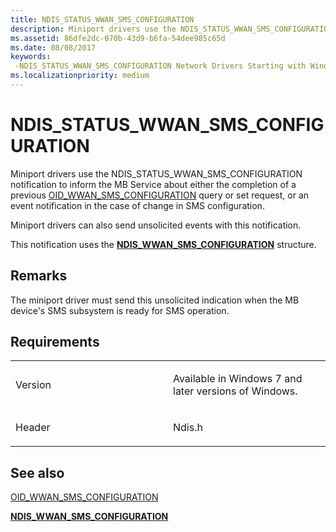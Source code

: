 ```yaml
---
title: NDIS_STATUS_WWAN_SMS_CONFIGURATION
description: Miniport drivers use the NDIS_STATUS_WWAN_SMS_CONFIGURATION notification to inform the MB Service about either the completion of a previous OID_WWAN_SMS_CONFIGURATION \ 160;query or set request, or an event notification in the case of change in SMS configuration. Miniport drivers can also send unsolicited events with this notification.This notification uses the NDIS_WWAN_SMS_CONFIGURATION structure.
ms.assetid: 86dfe2dc-070b-43d9-b6fa-54dee985c65d
ms.date: 08/08/2017
keywords: 
 -NDIS_STATUS_WWAN_SMS_CONFIGURATION Network Drivers Starting with Windows Vista
ms.localizationpriority: medium
---
```


# NDIS\_STATUS\_WWAN\_SMS\_CONFIGURATION


Miniport drivers use the NDIS\_STATUS\_WWAN\_SMS\_CONFIGURATION notification to inform the MB Service about either the completion of a previous [OID\_WWAN\_SMS\_CONFIGURATION](oid-wwan-sms-configuration.md) query or set request, or an event notification in the case of change in SMS configuration.

Miniport drivers can also send unsolicited events with this notification.

This notification uses the [**NDIS\_WWAN\_SMS\_CONFIGURATION**](https://docs.microsoft.com/windows-hardware/drivers/ddi/ndiswwan/ns-ndiswwan-_ndis_wwan_sms_configuration) structure.

Remarks
-------

The miniport driver must send this unsolicited indication when the MB device's SMS subsystem is ready for SMS operation.

Requirements
------------

<table>
<colgroup>
<col width="50%" />
<col width="50%" />
</colgroup>
<tbody>
<tr class="odd">
<td><p>Version</p></td>
<td><p>Available in Windows 7 and later versions of Windows.</p></td>
</tr>
<tr class="even">
<td><p>Header</p></td>
<td>Ndis.h</td>
</tr>
</tbody>
</table>

## See also


[OID\_WWAN\_SMS\_CONFIGURATION](oid-wwan-sms-configuration.md)

[**NDIS\_WWAN\_SMS\_CONFIGURATION**](https://docs.microsoft.com/windows-hardware/drivers/ddi/ndiswwan/ns-ndiswwan-_ndis_wwan_sms_configuration)

 

 




